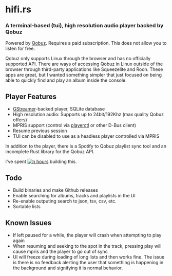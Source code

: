 # hifi.rs

### A terminal-based (tui), high resolution audio player backed by Qobuz

Powered by [Qobuz](https://www.qobuz.com). Requires a paid subscription. This does not allow you to listen for free.

Qobuz only supports Linux through the browser and has no officially supported API. There are ways of accessing Qobuz in Linux outside of the browser through third-party applications like Squeezelite and Roon. These apps are great, but I wanted something simpler that just focused on being able to quickly find and play an album inside the console.

## Player Features

- [GStreamer](https://gstreamer.freedesktop.org/)-backed player, SQLite database
- High resolution audio: Supports up to 24bit/192Khz (max quality Qobuz offers)
- MPRIS support (control via [playerctl](https://github.com/altdesktop/playerctl) or other D-Bus client)
- Resume previous session
- TUI can be disabled to use as a headless player controlled via MPRIS

In addition to the player, there is a Spotify to Qobuz playlist sync tool and an incomplete Rust library for the Qobuz API.

I've spent [![n hours](https://wakatime.com/badge/github/iamdb/hifi.rs.svg)](https://wakatime.com/badge/github/iamdb/hifi.rs) building this.

## Todo

- Build binaries and make Github releases
- Enable searching for albums, tracks and playlists in the UI
- Re-enable outputing search to json, tsv, csv, etc.
- Sortable lists

## Known Issues

- If left paused for a while, the player will crash when attempting to play again
- When resuming and seeking to the spot in the track, pressing play will cause mpris and the player to go out of sync
- UI will freeze during loading of long lists and then works fine. The issue is there is no feedback alerting the user that something is happening in the background and signifying it is normal behavior.
